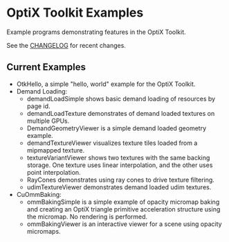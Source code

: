 
# OptiX Toolkit Examples

Example programs demonstrating features in the OptiX Toolkit.

See the [CHANGELOG](CHANGELOG.md) for recent changes.

## Current Examples

- OtkHello, a simple "hello, world" example for the OptiX Toolkit.
- Demand Loading:
  - demandLoadSimple shows basic demand loading of resources by page id.
  - demandLoadTexture demonstrates of demand loaded textures on multiple GPUs.
  - DemandGeometryViewer is a simple demand loaded geometry example.
  - demandTextureViewer visualizes texture tiles loaded from a mipmapped texture.
  - textureVariantViewer shows two textures with the same backing storage.
    One texture uses linear interpolation, and the other uses point interpolation.
  - RayCones demonstrates using ray cones to drive texture filtering.
  - udimTextureViewer demonstrates demand loaded udim textures.
- CuOmmBaking:
  - ommBakingSimple is a simple example of opacity micromap baking and creating an OptiX triangle
primitive acceleration structure using the micromap.  No rendering is performed.
  - ommBakingViewer is an interactive viewer for a scene using opacity micromaps.
